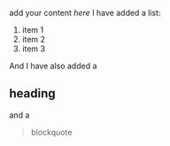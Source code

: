 add your content
*here*
I have added a list:
 1. item 1
 2. item 2
 3. item 3
 
And I have also added a
## heading
and a
> blockquote
